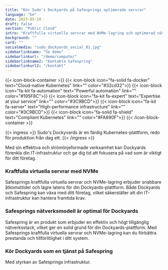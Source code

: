 ```yaml
---
title: "Kör Sudo's Dockyards på Safesprings optimerade servrar"
language: "Se"
date: 2023-05-19
draft: false
section: "Public Cloud"
intro: "Kraftfulla virtuella servrar med NVMe-lagring och optimerad nätverksdesign för din Dockyards plattform. Hantera den själv eller köp som en managerad tjänst."
background: ""
card: ""
socialmedia: "sudo_dockyards_social_01.jpg"
sidebarlinkname: "Se demo"
sidebarlinkurl: "/demo/compute/"
sidebarlinkname2: "Kontakta Safespring"
sidebarlinkurl2: "/kontakt"
---
```


{{< icon-block-container >}}
    {{< icon-block icon="fa-solid fa-docker" text="Cloud-native Kubernetes" link="" color="#32cd32">}}
    {{< icon-block icon="fa-kit fa-automation" text="Powerful automation" link="" color="#195F8C">}}
    {{< icon-block icon="fa-kit fa-expert" text="Expertise at your service" link="" color="#3C9BCD">}}
    {{< icon-block icon="fa-kit fa-server" text="High-performance infrastructure" link="" color="#3C9BCD">}}
    {{< icon-block icon="fa-solid fa-shield" text="Compliant Kubernetes" link="" color="#FA690F">}}
{{< /icon-block-container >}}

{{< ingress >}}
Sudo's Dockyvards är en färdig Kubernetes-plattform, redo för produktion från dag ett.
{{< /ingress >}}

Med sin effektiva och strömlinjeformade verksamhet kan Dockyards förenkla din IT-infrastruktur och ge dig tid att fokusera på vad som är viktigt för ditt företag.

### Kraftfulla virtuella servrar med NVMe

Safesprings kraftfulla virtuella servrar och NVMe-lagring erbjuder snabbare åtkomsttider och lägre latens för din Dockyards-plattform. Både Dockyards och Safespring kan växa med ditt företag, vilket säkerställer att din IT-infrastruktur kan hantera framtida krav.

### Safesprings nätverksmodell är optimal för Dockyards

Safespring är en produkt som erbjuder en effektiv och högt tillgänglig nätverksstack, vilket ger en solid grund för din Dockyards-plattform. Med Safesprings kraftfulla virtuella servrar och NVMe-lagring kan du förbättra prestanda och tillförlitlighet i ditt system.

### Kör Dockyards som en tjänst på Safespring

Med styrkan av Safesprings infrastruktur.
